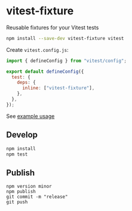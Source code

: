 # vitest-fixture

Reusable fixtures for your Vitest tests

```bash
npm install --save-dev vitest-fixture vitest
```

Create `vitest.config.js`:

```js
import { defineConfig } from "vitest/config";

export default defineConfig({
  test: {
    deps: {
      inline: ["vitest-fixture"],
    },
  },
});
```

See [example usage](./example/example.test.js)

## Develop

```bash
npm install
npm test
```

## Publish

```
npm version minor
npm publish
git commit -m "release"
git push
```
